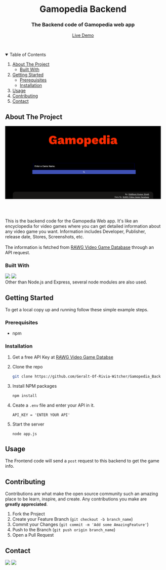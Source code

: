 <p align="center">
  <h1 align="center">Gamopedia Backend</h1>

  <p align="center">
    <h3 align="center">The Backend code of Gamopedia web app</h3>
    <p align="center" >
      <a href="https://gamopedia.herokuapp.com/">Live Demo</a>
    </p>
    <br />
  </p>
</p>



<!-- TABLE OF CONTENTS -->
<details open="open">
  <summary>Table of Contents</summary>
  <ol>
    <li>
      <a href="#about-the-project">About The Project</a>
      <ul>
        <li><a href="#built-with">Built With</a></li>
      </ul>
    </li>
    <li>
      <a href="#getting-started">Getting Started</a>
      <ul>
        <li><a href="#prerequisites">Prerequisites</a></li>
        <li><a href="#installation">Installation</a></li>
      </ul>
    </li>
    <li><a href="#usage">Usage</a></li>
    <li><a href="#contributing">Contributing</a></li>
    <li><a href="#contact">Contact</a></li>
  </ol>
</details>



<!-- ABOUT THE PROJECT -->
## About The Project
<p  align="center">
  <img align="center" src="https://github.com/Geralt-Of-Rivia-Witcher/Gamopedia_Backend/blob/master/images/screenshot.PNG">
</p>
<br />
<br />

This is the backend code for the Gamopedia Web app. It's like an encyclopedia for video games where you can get detailed information about any video game you want. Information includes Developer, Publisher, release date, Stores, Screenshots, etc.
<br />
<br />
The information is fetched from <a href="https://rawg.io/apidocs">RAWG Video Game Database</a> through an API request.

### Built With
[<img src="https://img.shields.io/badge/Node.js-43853D?style=for-the-badge&logo=node-dot-js&logoColor=white">](https://nodejs.org/en/)
[<img src="https://img.shields.io/badge/Express.js-000000?style=for-the-badge&logo=express&logoColor=white">](https://expressjs.com/)
<br />
Other than Node.js and Express, several node modules are also used.


<!-- GETTING STARTED -->
## Getting Started

To get a local copy up and running follow these simple example steps.

### Prerequisites

* npm

### Installation

1. Get a free API Key at [RAWG Video Game Databse](https://rawg.io/login?forward=developer)

2. Clone the repo
   ```sh
   git clone https://github.com/Geralt-Of-Rivia-Witcher/Gamopedia_Backend
   ```
3. Install NPM packages
   ```sh
   npm install
   ```
4. Ceate a `.env` file and enter your API in it.
   ```JS
   API_KEY = 'ENTER YOUR API'
   ```
5. Start the server
   ```JS
   node app.js
   ```



<!-- USAGE EXAMPLES -->
## Usage

The Frontend code will send a `post` request to this backend to get the game info.



<!-- CONTRIBUTING -->
## Contributing

Contributions are what make the open source community such an amazing place to be learn, inspire, and create. Any contributions you make are **greatly appreciated**.

1. Fork the Project
2. Create your Feature Branch (`git checkout -b branch_name`)
3. Commit your Changes (`git commit -m 'Add some AmazingFeature'`)
4. Push to the Branch (`git push origin branch_name`)
5. Open a Pull Request



<!-- CONTACT -->
## Contact

[<img src="https://img.shields.io/badge/LinkedIn-0077B5?style=for-the-badge&logo=linkedin&logoColor=white">](https://www.linkedin.com/in/siddhant-kumar-singh-/) [<img src="https://img.shields.io/badge/Gmail-D14836?style=for-the-badge&logo=gmail&logoColor=white"></img>](mailto:singhsiddhantkumar@gmail.com)
